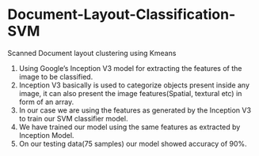 # Document-Layout-Classification-SVM
Scanned Document layout clustering using Kmeans
1)	Using Google’s Inception V3 model for extracting the features of the image to be classified.
2)	Inception V3 basically is used to categorize objects present inside any image, it can also present the image features(Spatial, textural etc) in form of an array.
3)	In our case we are using the features as generated by the Inception V3 to train our SVM classifier model.
4)	We have trained our model using the same features as extracted by Inception Model.
5)	On our testing data(75 samples) our model showed accuracy of 90%.
